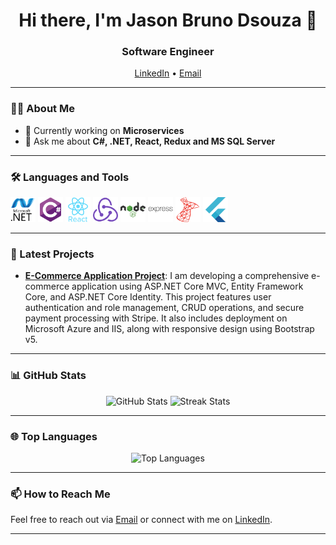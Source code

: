 <h1 align="center">Hi there, I'm Jason Bruno Dsouza 👋</h1>
<h3 align="center">Software Engineer</h3>

<p align="center">
  <a href="https://www.linkedin.com/in/jason-bruno-dsouza/" target="_blank">LinkedIn</a> •
  <a href="mailto:jasondsouza99@gmail.com">Email</a>
</p>

---

### 👨‍💻 About Me
- 🌱 Currently working on **Microservices**
- 💬 Ask me about **C#, .NET, React, Redux and MS SQL Server**

---

### 🛠️ Languages and Tools
<p>
  <a href="https://dotnet.microsoft.com/" target="_blank"><img src="https://raw.githubusercontent.com/devicons/devicon/master/icons/dot-net/dot-net-original-wordmark.svg" alt=".NET" width="40" height="40"/></a>
  <a href="https://www.microsoft.com/net/learn/dotnet/what-is-dotnet" target="_blank"><img src="https://raw.githubusercontent.com/devicons/devicon/master/icons/csharp/csharp-original.svg" alt="C#" width="40" height="40"/></a>
  <a href="https://reactjs.org/" target="_blank"><img src="https://raw.githubusercontent.com/devicons/devicon/master/icons/react/react-original-wordmark.svg" alt="React" width="40" height="40"/></a>
  <a href="https://redux.js.org/" target="_blank"><img src="https://raw.githubusercontent.com/devicons/devicon/master/icons/redux/redux-original.svg" alt="Redux" width="40" height="40"/></a>
  <a href="https://nodejs.org" target="_blank"><img src="https://raw.githubusercontent.com/devicons/devicon/master/icons/nodejs/nodejs-original-wordmark.svg" alt="Node.js" width="40" height="40"/></a>
  <a href="https://expressjs.com" target="_blank"><img src="https://raw.githubusercontent.com/devicons/devicon/master/icons/express/express-original-wordmark.svg" alt="Express.js" width="40" height="40"/></a>
  <a href="https://www.microsoft.com/en-us/sql-server" target="_blank"><img src="https://raw.githubusercontent.com/devicons/devicon/master/icons/microsoftsqlserver/microsoftsqlserver-plain.svg" alt="MS SQL Server" width="40" height="40"/></a>
  <a href="https://flutter.dev/" target="_blank"><img src="https://raw.githubusercontent.com/devicons/devicon/master/icons/flutter/flutter-original.svg" alt="Flutter" width="40" height="40"/></a>
</p>


---

### 🚀 Latest Projects
- **[E-Commerce Application Project](https://github.com/Jsn99/Bulky_MVC)**:
I am developing a comprehensive e-commerce application using ASP.NET Core MVC, Entity Framework Core, and ASP.NET Core Identity. This project features user authentication and role management, CRUD operations, and secure payment processing with Stripe. It also includes deployment on Microsoft Azure and IIS, along with responsive design using Bootstrap v5.

---
### 📊 GitHub Stats
<p align="center">
  <img src="https://github-readme-stats.vercel.app/api?username=jsn99&show_icons=true&theme=radical" alt="GitHub Stats" />
  <img src="https://github-readme-streak-stats.herokuapp.com/?user=jsn99&theme=radical" alt="Streak Stats" />
</p>

---

### 🌐 Top Languages
<p align="center">
  <img src="https://github-readme-stats.vercel.app/api/top-langs?username=jsn99&show_icons=true&locale=en&layout=compact&theme=radical" alt="Top Languages" />
</p>

---

### 📫 How to Reach Me
Feel free to reach out via [Email](mailto:jasondsouza99@gmail.com) or connect with me on [LinkedIn](https://www.linkedin.com/in/your-linkedin).

---

